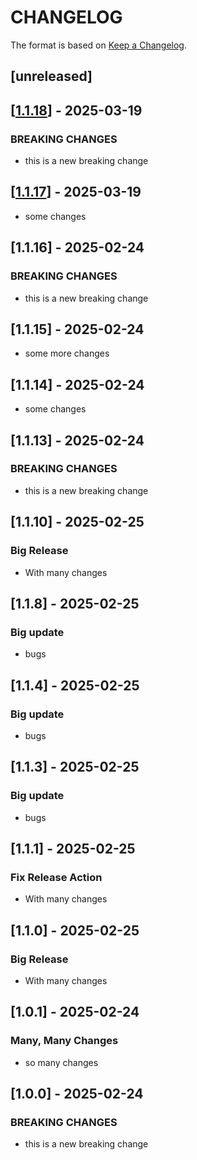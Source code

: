 # CHANGELOG

The format is based on [Keep a Changelog](https://keepachangelog.com/en/1.0.0/).

## [unreleased]

## [[1.1.18](https://github.com/jurijat/pipeline-test/releases/tag/v1.1.18)] - 2025-03-19

### BREAKING CHANGES

- this is a new breaking change

## [[1.1.17](https://github.com/jurijat/pipeline-test/releases/tag/v1.1.17)] - 2025-03-19

- some changes

## [1.1.16] - 2025-02-24

### BREAKING CHANGES

- this is a new breaking change

## [1.1.15] - 2025-02-24

- some more changes

## [1.1.14] - 2025-02-24

- some changes

## [1.1.13] - 2025-02-24

### BREAKING CHANGES

- this is a new breaking change

## [1.1.10] - 2025-02-25

### Big Release
- With many changes

## [1.1.8] - 2025-02-25

### Big update
- bugs

## [1.1.4] - 2025-02-25

### Big update
- bugs

## [1.1.3] - 2025-02-25

### Big update
- bugs

## [1.1.1] - 2025-02-25

### Fix Release Action
- With many changes

## [1.1.0] - 2025-02-25

### Big Release
- With many changes

## [1.0.1] - 2025-02-24

### Many, Many Changes
- so many changes

## [1.0.0] - 2025-02-24

### BREAKING CHANGES

- this is a new breaking change
